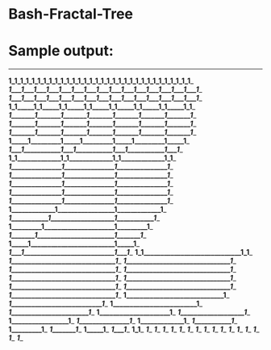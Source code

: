 # Bash-Fractal-Tree

# Sample output:
____________________________________________________________________________________________________
__________________1_1_1_1_1_1_1_1_1_1_1_1_1_1_1_1_1_1_1_1_1_1_1_1_1_1_1_1_1_1_1_1___________________
___________________1___1___1___1___1___1___1___1___1___1___1___1___1___1___1___1____________________
___________________1___1___1___1___1___1___1___1___1___1___1___1___1___1___1___1____________________
____________________1_1_____1_1_____1_1_____1_1_____1_1_____1_1_____1_1_____1_1_____________________
_____________________1_______1_______1_______1_______1_______1_______1_______1______________________
_____________________1_______1_______1_______1_______1_______1_______1_______1______________________
_____________________1_______1_______1_______1_______1_______1_______1_______1______________________
______________________1_____1_________1_____1_________1_____1_________1_____1_______________________
_______________________1___1___________1___1___________1___1___________1___1________________________
________________________1_1_____________1_1_____________1_1_____________1_1_________________________
_________________________1_______________1_______________1_______________1__________________________
_________________________1_______________1_______________1_______________1__________________________
_________________________1_______________1_______________1_______________1__________________________
_________________________1_______________1_______________1_______________1__________________________
_________________________1_______________1_______________1_______________1__________________________
__________________________1_____________1_________________1_____________1___________________________
___________________________1___________1___________________1___________1____________________________
____________________________1_________1_____________________1_________1_____________________________
_____________________________1_______1_______________________1_______1______________________________
______________________________1_____1_________________________1_____1_______________________________
_______________________________1___1___________________________1___1________________________________
________________________________1_1_____________________________1_1_________________________________
_________________________________1_______________________________1__________________________________
_________________________________1_______________________________1__________________________________
_________________________________1_______________________________1__________________________________
_________________________________1_______________________________1__________________________________
_________________________________1_______________________________1__________________________________
_________________________________1_______________________________1__________________________________
_________________________________1_______________________________1__________________________________
_________________________________1_______________________________1__________________________________
_________________________________1_______________________________1__________________________________
__________________________________1_____________________________1___________________________________
___________________________________1___________________________1____________________________________
____________________________________1_________________________1_____________________________________
_____________________________________1_______________________1______________________________________
______________________________________1_____________________1_______________________________________
_______________________________________1___________________1________________________________________
________________________________________1_________________1_________________________________________
_________________________________________1_______________1__________________________________________
__________________________________________1_____________1___________________________________________
___________________________________________1___________1____________________________________________
____________________________________________1_________1_____________________________________________
_____________________________________________1_______1______________________________________________
______________________________________________1_____1_______________________________________________
_______________________________________________1___1________________________________________________
________________________________________________1_1_________________________________________________
_________________________________________________1__________________________________________________
_________________________________________________1__________________________________________________
_________________________________________________1__________________________________________________
_________________________________________________1__________________________________________________
_________________________________________________1__________________________________________________
_________________________________________________1__________________________________________________
_________________________________________________1__________________________________________________
_________________________________________________1__________________________________________________
_________________________________________________1__________________________________________________
_________________________________________________1__________________________________________________
_________________________________________________1__________________________________________________
_________________________________________________1__________________________________________________
_________________________________________________1__________________________________________________
_________________________________________________1__________________________________________________
_________________________________________________1__________________________________________________
_________________________________________________1__________________________________________________

